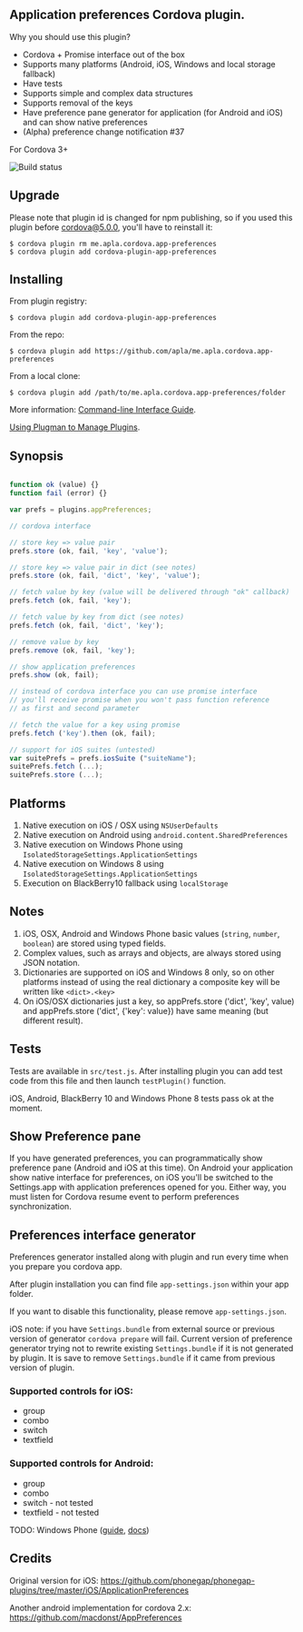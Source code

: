 Application preferences Cordova plugin.
-----------------------

Why you should use this plugin?

 * Cordova + Promise interface out of the box
 * Supports many platforms (Android, iOS, Windows and local storage fallback)
 * Have tests
 * Supports simple and complex data structures
 * Supports removal of the keys
 * Have preference pane generator for application (for Android and iOS) and can show native preferences
 * (Alpha) preference change notification #37

For Cordova 3+

![Build status](https://travis-ci.org/apla/me.apla.cordova.app-preferences.svg)

Upgrade
---

Please note that plugin id is changed for npm publishing, so if you used
this plugin before cordova@5.0.0, you'll have to reinstall it:

	$ cordova plugin rm me.apla.cordova.app-preferences
	$ cordova plugin add cordova-plugin-app-preferences

Installing
---

From plugin registry:

	$ cordova plugin add cordova-plugin-app-preferences

From the repo:

	$ cordova plugin add https://github.com/apla/me.apla.cordova.app-preferences

From a local clone:

	$ cordova plugin add /path/to/me.apla.cordova.app-preferences/folder


More information:
[Command-line Interface Guide](http://cordova.apache.org/docs/en/edge/guide_cli_index.md.html#The%20Command-line%20Interface).

[Using Plugman to Manage Plugins](http://cordova.apache.org/docs/en/edge/guide_plugin_ref_plugman.md.html).


Synopsis
---

```javascript

function ok (value) {}
function fail (error) {}

var prefs = plugins.appPreferences;

// cordova interface

// store key => value pair
prefs.store (ok, fail, 'key', 'value');

// store key => value pair in dict (see notes)
prefs.store (ok, fail, 'dict', 'key', 'value');

// fetch value by key (value will be delivered through "ok" callback)
prefs.fetch (ok, fail, 'key');

// fetch value by key from dict (see notes)
prefs.fetch (ok, fail, 'dict', 'key');

// remove value by key
prefs.remove (ok, fail, 'key');

// show application preferences
prefs.show (ok, fail);

// instead of cordova interface you can use promise interface
// you'll receive promise when you won't pass function reference
// as first and second parameter

// fetch the value for a key using promise
prefs.fetch ('key').then (ok, fail);

// support for iOS suites (untested)
var suitePrefs = prefs.iosSuite ("suiteName");
suitePrefs.fetch (...);
suitePrefs.store (...);

```

Platforms
---
1. Native execution on iOS / OSX using `NSUserDefaults`
1. Native execution on Android using `android.content.SharedPreferences`
1. Native execution on Windows Phone using `IsolatedStorageSettings.ApplicationSettings`
1. Native execution on Windows 8 using `IsolatedStorageSettings.ApplicationSettings`
1. Execution on BlackBerry10 fallback using `localStorage`

Notes
---
1. iOS, OSX, Android and Windows Phone basic values (`string`, `number`, `boolean`) are stored using typed fields.
1. Complex values, such as arrays and objects, are always stored using JSON notation.
1. Dictionaries are supported on iOS and Windows 8 only, so on other platforms instead of using the real dictionary a composite key will be written like `<dict>.<key>`
1. On iOS/OSX dictionaries just a key, so appPrefs.store ('dict', 'key', value) and appPrefs.store ('dict', {'key': value}) have same meaning (but different result).

Tests
---
Tests are available in `src/test.js`. After installing plugin you can add test code from this file and then launch `testPlugin()` function.

iOS, Android, BlackBerry 10 and Windows Phone 8 tests pass ok at the moment.

Show Preference pane
---

If you have generated preferences, you can programmatically show preference pane
(Android and iOS at this time). On Android your application show native interface for preferences,
on iOS you'll be switched to the Settings.app with application preferences opened for you.
Either way, you must listen for Cordova resume event to perform preferences synchronization.

Preferences interface generator
---

Preferences generator installed along with plugin and run every time when you prepare you cordova app.

After plugin installation you can find file `app-settings.json` within your app folder.

If you want to disable this functionality, please remove `app-settings.json`.

iOS note: if you have `Settings.bundle` from external source or previous version of generator
`cordova prepare` will fail. Current version of preference generator trying not to rewrite
existing `Settings.bundle` if it is not generated by plugin. It is save to remove `Settings.bundle`
if it came from previous version of plugin.

### Supported controls for iOS:

* group
* combo
* switch
* textfield

### Supported controls for Android:

* group
* combo
* switch - not tested
* textfield - not tested

TODO: Windows Phone ([guide](http://blogs.msdn.com/b/glengordon/archive/2012/09/17/managing-settings-in-windows-phone-and-windows-8-store-apps.aspx), [docs](https://msdn.microsoft.com/en-US/library/windows/apps/ff769510\(v=vs.105\).aspx))

Credits
---

Original version for iOS:
https://github.com/phonegap/phonegap-plugins/tree/master/iOS/ApplicationPreferences

Another android implementation for cordova 2.x:
https://github.com/macdonst/AppPreferences
